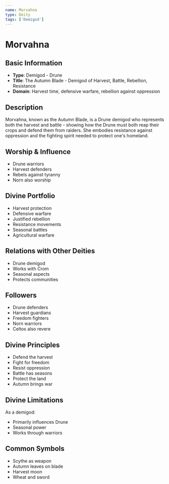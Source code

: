 ```yaml
---
name: Morvahna
type: Deity
tags: ['Demigod']
---
```


# Morvahna

## Basic Information
- **Type**: Demigod - Drune
- **Title**: The Autumn Blade - Demigod of Harvest, Battle, Rebellion, Resistance
- **Domain**: Harvest time, defensive warfare, rebellion against oppression

## Description
Morvahna, known as the Autumn Blade, is a Drune demigod who represents both the harvest and battle - showing how the Drune must both reap their crops and defend them from raiders. She embodies resistance against oppression and the fighting spirit needed to protect one's homeland.

## Worship & Influence
- Drune warriors
- Harvest defenders
- Rebels against tyranny
- Norn also worship

## Divine Portfolio
- Harvest protection
- Defensive warfare
- Justified rebellion
- Resistance movements
- Seasonal battles
- Agricultural warfare

## Relations with Other Deities
- Drune demigod
- Works with Crom
- Seasonal aspects
- Protects communities

## Followers
- Drune defenders
- Harvest guardians
- Freedom fighters
- Norn warriors
- Celtos also revere

## Divine Principles
- Defend the harvest
- Fight for freedom
- Resist oppression
- Battle has seasons
- Protect the land
- Autumn brings war

## Divine Limitations
As a demigod:
- Primarily influences Drune
- Seasonal power
- Works through warriors

## Common Symbols
- Scythe as weapon
- Autumn leaves on blade
- Harvest moon
- Wheat and sword